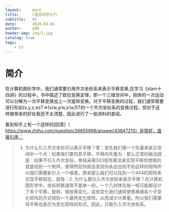 ```yaml
---
layout:     post
title:      r语言初学入门
subtitle:   #1
date:       2020-04-01
author:     y00
header-img: img/1.jpg
catalog: true
tags:
    - CV
---
```


# 简介
在计算机图形学中，我们通常要引用齐次坐标系来表示平移变换,在学习《slam十四讲》的过程中，书中描述了欧拉变换定理，即一个三维空间中，刚体的一次运动可以分解为一次平移变换加上一次旋转变换。对于平移变换的过程，我们通常需要进行形如(x,y,z,w)T=>(x/w,y/w,z/w,1)T的一个齐次坐标系的变换过程，但对于这样做带来的好处我还不太清楚，因此进行了一些资料的查阅。

看到知乎上有一个这样的[回答]（
https://www.zhihu.com/question/26655998/answer/43847213）非常好，直接引用：

> 1. 为什么引入齐次坐标可以表示平移？答：首先我们用一个矢量来表示空间中一个点：如果我们要将其平移，平移的矢量为：那么正常的做法就是：如果不引入齐次坐标，单纯采用3X3矩阵乘法来实现平移你想做的就是找到一个矩阵，使得然后你就会发现你永远也找不到这样的矩阵所以我们需要新引入一个维度，原来那么我们可以找到一个4X4的矩阵来实现平移现在，就有：2. 为什么要引入齐次坐标来表示平移？在计算机图形学中，坐标转换通常不是单一的，一个几何体在每一帧可能都设计了多个平移，旋转，缩放等变化，这些变化我们通常使用串接各个子变化矩阵的方式得到一个最终变化矩阵，从而减少计算量。所以我们需要将平移也表示为变化矩阵的形式。因此，只能引入齐次坐标系。

